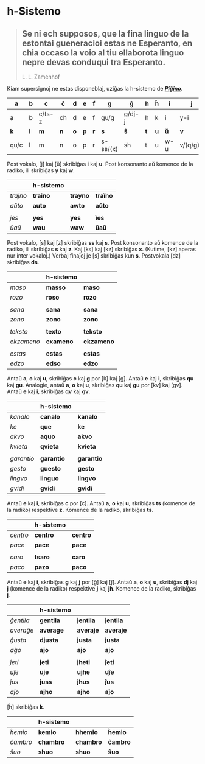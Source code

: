 # h-Sistemo

> Se ni ech supposos, que la fina linguo de la estontai gueneracioi estas ne Esperanto, en chia occaso la voio al tiu ellaborota linguo nepre devas conduqui tra Esperanto.
> ---
> L. L. Zamenhof

Kiam supersignoj ne estas disponeblaj, uziĝas la h-sistemo de [***Piĝino***](pighino.md).

|**a**|**b**|**c**|**ĉ**|**d**|**e**|**f**|**g**|**ĝ**|**h**|**ĥ**|**i**|**j**|**ĵ**|
|-|-|-|-|-|-|-|-|-|-|-|-|-|-|
|a|b|c/ts-z|ch|d|e|f|gu/g|g/dj-j|h|k|i|y-i|j/j-jh|
|**k**|**l**|**m**|**n**|**o**|**p**|**r**|**s**|**ŝ**|**t**|**u**|**ŭ**|**v**|**z**|
|qu/c|l|m|n|o|p|r|s-ss/(x)|sh|t|u|w-u|v/(q/g)u|z-s/(x)|

Post vokalo, [j] kaj [ŭ] skribiĝas **i** kaj **u**. Post konsonanto aŭ komence de la radiko, ili skribiĝas **y** kaj **w**.

| | h-sistemo | | |
|:-|:-|:-|:-|
| *trajno* | **traino** | **trayno** | **traĭno** |
| *aŭto* | **auto** | **awto** | **aŭto** |
| | | | |
| *jes* | **yes** | **yes** | **ĭes** |
| *ŭaŭ* | **wau** | **waw** | **ŭaŭ** |

Post vokalo, [s] kaj [z] skribiĝas **ss** kaj **s**. Post konsonanto aŭ komence de la radiko, ili skribiĝas **s** kaj **z**. Kaj [ks] kaj [kz] skribiĝas **x**. (Kutime, [kz] aperas nur inter vokaloj.) Verbaj finaĵoj je [s] skribiĝas kun **s**. Postvokala [dz] skribiĝas **ds**.

| | h-sistemo | |
|:-|:-|:-|
| *maso* | **masso** | **maso** |
| *rozo* | **roso** | **rozo** |
| | | |
| *sana* | **sana** | **sana** |
| *zono* | **zono** | **zono** |
| | | |
| *teksto* | **texto** | **teksto** |
| *ekzameno* | **exameno** | **ekzameno** |
| | | |
| *estas* | **estas** | **estas** |
| *edzo* | **edso** | **edzo** |

Antaŭ **a**, **o** kaj **u**, skribiĝas **c** kaj **g** por [k] kaj [g]. Antaŭ **e** kaj **i**, skribiĝas **qu** kaj **gu**. Analogie, antaŭ **a**, **o** kaj **u**, skribiĝas **qu** kaj **gu** por [kv] kaj [gv]. Antaŭ **e** kaj **i**, skribiĝas **qv** kaj **gv**.

| | h-sistemo | |
|:-|:-|:-|
| *kanalo* | **canalo** | **kanalo** |
| *ke* | **que** | **ke** |
| *akvo* | **aquo** | **akvo** |
| *kvieta* | **qvieta** | **kvieta** |
| | | |
| *garantio* | **garantio** | **garantio** |
| *gesto* | **guesto** | **gesto** |
| *lingvo* | **linguo** | **lingvo** |
| *gvidi* | **gvidi** | **gvidi** |

Antaŭ **e** kaj **i**, skribiĝas **c** por [c]. Antaŭ **a**, **o** kaj **u**, skribiĝas **ts** (komence de la radiko) respektive **z**. Komence de la radiko, skribiĝas **ts**.

| | h-sistemo | |
|:-|:-|:-|
| *centro* | **centro** | **centro** |
| *pace* | **pace** | **pace** |
| | | |
| *caro* | **tsaro** | **caro** |
| *paco* | **pazo** | **paco** |

Antaŭ **e** kaj **i**, skribiĝas **g** kaj **j** por [ĝ] kaj [ĵ]. Antaŭ **a**, **o** kaj **u**, skribiĝas **dj** kaj **j** (komence de la radiko) respektive **j** kaj **jh**. Komence de la radiko, skribiĝas **j**.

| | h-sistemo | | |
|:-|:-|:-|:-|
| *ĝentila* | **gentila** | **jentila** | **jentila** |
| *averaĝe* | **average** | **averaje** | **averaje** |
| *ĝusta* | **djusta** | **justa** | **justa** |
| *aĝo* | **ajo** | **ajo** | **ajo** |
| | | | |
| *ĵeti* | **jeti** | **jheti** | **ĵeti** |
| *uĵe* | **uje** | **ujhe** | **uĵe** |
| *ĵus* | **juss** | **jhus** | **ĵus** |
| *aĵo* | **ajho** | **ajho** | **aĵo** |

[ĥ] skribiĝas **k**.

| | h-sistemo | | |
|:-|:-|:-|:-|
| *ĥemio* | **kemio** | **hhemio** | **ĥemio** |
| *ĉambro* | **chambro** | **chambro** | **ĉambro** |
| *ŝuo* | **shuo** | **shuo** | **ŝuo** |

